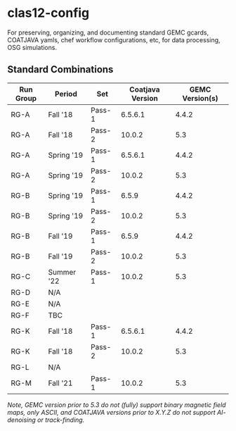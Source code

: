 # clas12-config

For preserving, organizing, and documenting standard GEMC gcards, COATJAVA yamls, chef workflow configurations, etc, for data processing, OSG simulations.

## Standard Combinations

Run Group | Period     | Set     | Coatjava Version | GEMC Version(s)
----------| ---------- | --------| ---------------- | ----------------
RG-A      | Fall '18   | Pass-1  | 6.5.6.1          | 4.4.2
RG-A      | Fall '18   | Pass-2  | 10.0.2           | 5.3
RG-A      | Spring '19 | Pass-1  | 6.5.6.1          | 4.4.2
RG-A      | Spring '19 | Pass-2  | 10.0.2           | 5.3
RG-B      | Spring '19 | Pass-1  | 6.5.9            | 4.4.2
RG-B      | Spring '19 | Pass-2  | 10.0.2           | 5.3
RG-B      | Fall '19   | Pass-1  | 6.5.9            | 4.4.2
RG-B      | Fall '19   | Pass-2  | 10.0.2           | 5.3
RG-C      | Summer '22 | Pass-1  | 10.0.2           | 5.3
RG-D      | N/A | | |
RG-E      | N/A | | |
RG-F      | TBC | | |
RG-K      | Fall '18   | Pass-1  | 6.5.6.1          | 4.4.2
RG-K      | Fall '18   | Pass-2  | 10.0.2           | 5.3
RG-L      | N/A | | |
RG-M      | Fall '21   | Pass-1  | 10.0.2           | 5.3

_Note, GEMC version prior to 5.3 do not (fully) support binary magnetic field maps, only ASCII, and COATJAVA versions prior to X.Y.Z do not support AI- denoising or track-finding._
